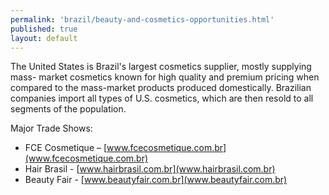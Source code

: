 ```yaml
---
permalink: 'brazil/beauty-and-cosmetics-opportunities.html'
published: true
layout: default
---
```

The United States is Brazil's largest cosmetics supplier, mostly supplying mass- market cosmetics known for high quality and premium pricing when compared to the mass-market products produced domestically. Brazilian companies import all types of U.S. cosmetics, which are then resold to all segments of the population.

Major Trade Shows: 

- FCE Cosmetique – [www.fcecosmetique.com.br](www.fcecosmetique.com.br) 
- Hair Brasil - [www.hairbrasil.com.br](www.hairbrasil.com.br) 
- Beauty Fair - [www.beautyfair.com.br](www.beautyfair.com.br)
